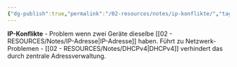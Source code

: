 ```yaml
---
{"dg-publish":true,"permalink":"/02-resources/notes/ip-konflikte/","tags":["informatik/netzwerk/fehler","informatik/netzwerk/adressierung/doppelt"],"noteIcon":"","updated":"2025-09-15T15:52:56.000+02:00"}
---
```



**IP-Konflikte** - Problem wenn zwei Geräte dieselbe [[02 - RESOURCES/Notes/IP-Adresse\|IP-Adresse]] haben.
Führt zu Netzwerk-Problemen - [[02 - RESOURCES/Notes/DHCPv4\|DHCPv4]] verhindert das durch zentrale Adressverwaltung.